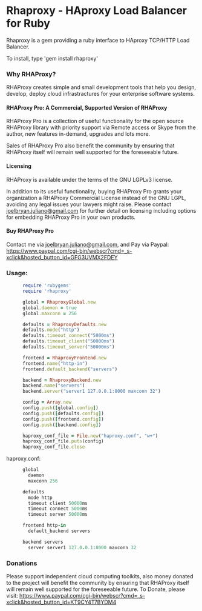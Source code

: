 Rhaproxy - HAproxy Load Balancer for Ruby
=========================================

Rhaproxy is a gem providing a ruby interface to HAproxy TCP/HTTP Load Balancer.

To install, type 'gem install rhaproxy'

### Why RHAProxy?

RHAProxy creates simple and small development tools that help you design,
develop, deploy cloud infrastractures for your enterprise software systems.

#### RHAProxy Pro: A Commercial, Supported Version of RHAProxy
RHAProxy Pro is a collection of useful functionality for the open source RHAProxy library with priority support via Remote access or Skype from the author, new features in-demand, upgrades and lots more.

Sales of RHAProxy Pro also benefit the community by ensuring that RHAProxy itself will remain well supported for the foreseeable future.

#### Licensing
RHAProxy is available under the terms of the GNU LGPLv3 license.

In addition to its useful functionality, buying RHAProxy Pro grants your organization a RHAProxy Commercial License instead of the GNU LGPL, avoiding any legal issues your lawyers might raise. Please contact joelbryan.juliano@gmail.com for further detail on licensing including options for embedding RHAProxy Pro in your own products.

#### Buy RHAProxy Pro
Contact me via joelbryan.juliano@gmail.com, and Pay via Paypal: https://www.paypal.com/cgi-bin/webscr?cmd=_s-xclick&hosted_button_id=GFG3UVMX2FDEY

### Usage:

```ruby
      require 'rubygems'
      require 'rhaproxy'

      global = RhaproxyGlobal.new
      global.daemon = true
      global.maxconn = 256

      defaults = RhaproxyDefaults.new
      defaults.mode("http")
      defaults.timeout_connect("5000ms")
      defaults.timeout_client("50000ms")
      defaults.timeout_server("50000ms")

      frontend = RhaproxyFrontend.new
      frontend.name("http-in")
      frontend.default_backend("servers")

      backend = RhaproxyBackend.new
      backend.name("servers")
      backend.server("server1 127.0.0.1:8000 maxconn 32")

      config = Array.new
      config.push([global.config])
      config.push([defaults.config])
      config.push([frontend.config])
      config.push([backend.config])

      haproxy_conf_file = File.new("haproxy.conf", "w+")
      haproxy_conf_file.puts(config)
      haproxy_conf_file.close
```

haproxy.conf:

```ruby
      global
        daemon
        maxconn 256

      defaults
        mode http
        timeout client 50000ms
        timeout connect 5000ms
        timeout server 50000ms

      frontend http-in
        default_backend servers

      backend servers
        server server1 127.0.0.1:8000 maxconn 32
```

### Donations

Please support independent cloud computing toolkits, also money donated to the project will benefit the community by ensuring that RHAProxy itself will remain well supported for the foreseeable future. To Donate, please visit: https://www.paypal.com/cgi-bin/webscr?cmd=_s-xclick&hosted_button_id=KT9CY4T7BYDM4
